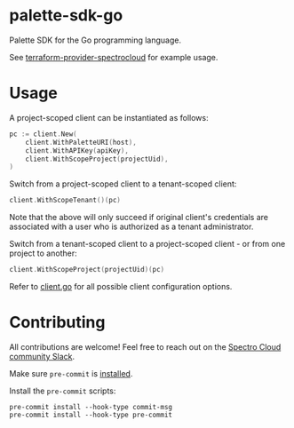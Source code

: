 # palette-sdk-go
Palette SDK for the Go programming language.

See [terraform-provider-spectrocloud](https://github.com/spectrocloud/terraform-provider-spectrocloud) for example usage.

# Usage
A project-scoped client can be instantiated as follows:

```go
pc := client.New(
    client.WithPaletteURI(host),
    client.WithAPIKey(apiKey),
    client.WithScopeProject(projectUid),
)
```

Switch from a project-scoped client to a tenant-scoped client:
```go
client.WithScopeTenant()(pc)
```
Note that the above will only succeed if original client's credentials are associated with a user who is authorized as a tenant administrator.

Switch from a tenant-scoped client to a project-scoped client - or from one project to another:
```go
client.WithScopeProject(projectUid)(pc)
```

Refer to [client.go](client/client.go) for all possible client configuration options.

# Contributing
All contributions are welcome! Feel free to reach out on the [Spectro Cloud community Slack](https://spectrocloudcommunity.slack.com/join/shared_invite/zt-g8gfzrhf-cKavsGD_myOh30K24pImLA#/shared-invite/email).

Make sure `pre-commit` is [installed](https://pre-commit.com#install).

Install the `pre-commit` scripts:

```console
pre-commit install --hook-type commit-msg
pre-commit install --hook-type pre-commit
```